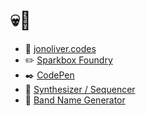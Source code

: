 # :skull::metal:

- :rocket: [jonoliver.codes](https://jonoliver.codes/)
- :pencil2: [Sparkbox Foundry](https://sparkbox.com/foundry/author/jon_oliver)
- :black_nib: [CodePen](https://codepen.io/jonoliver)
- :musical_keyboard: [Synthesizer / Sequencer](https://jonoliver.codes/sequencer)
- :guitar: [Band Name Generator](https://jonoliver.codes/band_name_generator/band_names/)
